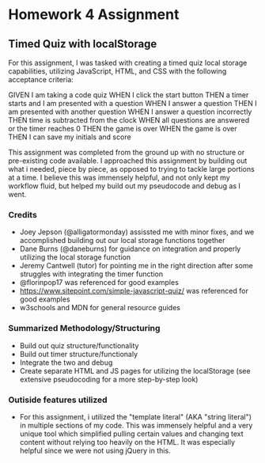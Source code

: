 # Homework 4 Assignment
## Timed Quiz with localStorage

For this assignment, I was tasked with creating a timed quiz local storage capabilities, utilizing JavaScript, HTML, and CSS with the following acceptance criteria:

GIVEN I am taking a code quiz
WHEN I click the start button
THEN a timer starts and I am presented with a question
WHEN I answer a question
THEN I am presented with another question
WHEN I answer a question incorrectly
THEN time is subtracted from the clock
WHEN all questions are answered or the timer reaches 0
THEN the game is over
WHEN the game is over
THEN I can save my initials and score

This assignment was completed from the ground up with no structure or pre-existing code available. I approached this assignment by building out what i needed, piece by piece, as opposed to trying to tackle large portions at a time. I believe this was immensely helpful, and not only kept my workflow fluid, but helped my build out my pseudocode and debug as I went.

### Credits
- Joey Jepson (@alligatormonday) assissted me with minor fixes, and we accomplished building out our local storage functions together
- Dane Burns (@daneburns) for guidance on integration and properly utilizing the local storage function
- Jeremy Cantwell (tutor) for pointing me in the right direction after some struggles with integrating the timer function
- @florinpop17 was referenced for good examples
- https://www.sitepoint.com/simple-javascript-quiz/ was referenced for good examples
- w3schools and MDN for general resource guides

### Summarized Methodology/Structuring
- Build out quiz structure/functionality
- Build out timer structure/functionaly
- Integrate the two and debug
- Create separate HTML and JS pages for utilizing the localStorage
(see extensive pseudocoding for a more step-by-step look)

### Outiside features utilized
- For this assignment, i utilized the "template literal" (AKA "string literal") in multiple sections of my code. This was immensely helpful and a very unique tool which simplified pulling certain values and changing text content without relying too heavily on the HTML. It was especially helpful since we were not using jQuery in this.


